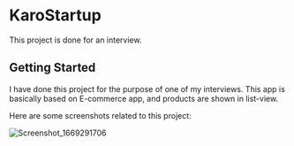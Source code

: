 # KaroStartup

This project is done for an interview.

## Getting Started

I have done this project for the purpose of one of my interviews. This app is basically based on E-commerce app, and products are shown in list-view.

Here are some screenshots related to this project:

![Screenshot_1669291706](https://user-images.githubusercontent.com/76874409/203781191-2047f60f-064f-44bd-b4fd-f63c386a4396.png)
